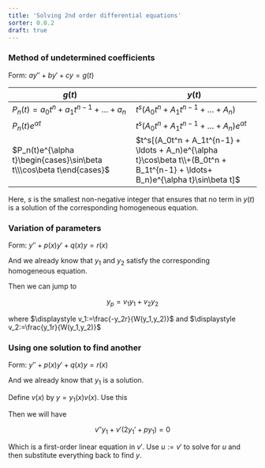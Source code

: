 ```yaml
---
title: 'Solving 2nd order differential equations'
sorter: 0.0.2
draft: true
---
```


### Method of undetermined coefficients

Form: $ay'' + by' + cy = g(t)$

| $g(t)$                                                               | $y(t)$                                                                                                                          |
| -------------------------------------------------------------------- | ------------------------------------------------------------------------------------------------------------------------------- |
| $P_n(t) = a_0t^n + a_1t^{n-1} + \ldots + a_n$                        | $t^s(A_0t^n + A_1t^{n-1} + \ldots + A_n)$                                                                                       |
| $P_n(t)e^{\alpha t}$                                                 | $t^s(A_0t^n + A_1t^{n-1} + \ldots + A_n)e^{\alpha t}$                                                                           |
| $P_n(t)e^{\alpha t}\begin{cases}\sin\beta t\\\cos\beta t\end{cases}$ | $t^s[(A_0t^n + A_1t^{n-1} + \ldots + A_n)e^{\alpha t}\cos\beta t\\+(B_0t^n + B_1t^{n-1} + \ldots+ B_n)e^{\alpha t}\sin\beta t]$ |

Here, $s$ is the smallest non-negative integer that ensures that no
term in $y(t)$ is a solution of the corresponding homogeneous
equation.

### Variation of parameters

Form: $y''+p(x)y'+q(x)y=r(x)$

And we already know that $y_1$ and $y_2$ satisfy the corresponding
homogeneous equation.

Then we can jump to

$$
y_p=v_1y_1+v_2y_2
$$

where $\displaystyle v_1:=\frac{-y_2r}{W(y_1,y_2)}$ and $\displaystyle
v_2:=\frac{y_1r}{W(y_1,y_2)}$

### Using one solution to find another

Form: $y''+p(x)y'+q(x)y=r(x)$

And we already know that $y_1$ is a solution.

Define $v(x)$ by $\displaystyle y=y_1(x)v(x)$. Use this

Then we will have

$$
v''y_1+v'(2y_1'+py_1)=0
$$

Which is a first-order linear equation in $v'$. Use $u:=v'$ to solve
for $u$ and then substitute everything back to find $y$.
